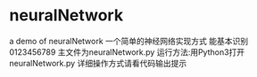 # neuralNetwork
a demo of neuralNetwork
一个简单的神经网络实现方式
能基本识别0123456789
主文件为neuralNetwork.py
运行方法:用Python3打开neuralNetwork.py
详细操作方式请看代码输出提示
